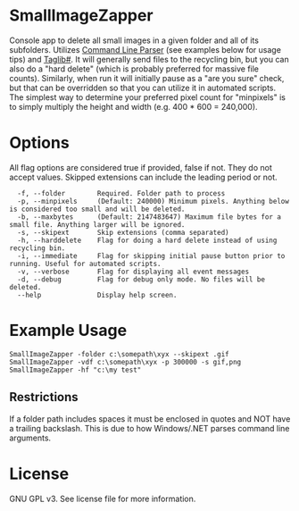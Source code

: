# SmallImageZapper
Console app to delete all small images in a given folder and all of its subfolders. Utilizes [Command Line Parser](https://github.com/gsscoder/commandline) (see examples below for usage tips) and [Taglib#](https://github.com/mono/taglib-sharp/tree/master/src). It will generally send files to the recycling bin, but you can also do a "hard delete" (which is probably preferred for massive file counts). Similarly, when run it will initially pause as a "are you sure" check, but that can be overridden so that you can utilize it in automated scripts. The simplest way to determine your preferred pixel count for "minpixels" is to simply multiply the height and width (e.g. 400 * 600 = 240,000).
# Options
All flag options are considered true if provided, false if not. They do not accept values. Skipped extensions can include the leading period or not.
```
  -f, --folder        Required. Folder path to process
  -p, --minpixels     (Default: 240000) Minimum pixels. Anything below is considered too small and will be deleted.
  -b, --maxbytes      (Default: 2147483647) Maximum file bytes for a small file. Anything larger will be ignored.
  -s, --skipext       Skip extensions (comma separated)
  -h, --harddelete    Flag for doing a hard delete instead of using recycling bin.
  -i, --immediate     Flag for skipping initial pause button prior to running. Useful for automated scripts.
  -v, --verbose       Flag for displaying all event messages
  -d, --debug         Flag for debug only mode. No files will be deleted.
  --help              Display help screen.
```
# Example Usage
```
SmallImageZapper -folder c:\somepath\xyx --skipext .gif
SmallImageZapper -vdf c:\somepath\xyx -p 300000 -s gif,png
SmallImageZapper -hf "c:\my test"
```
## Restrictions
If a folder path includes spaces it must be enclosed in quotes and NOT have a trailing backslash. This is due to how Windows/.NET parses command line arguments.

# License
GNU GPL v3. See license file for more information.